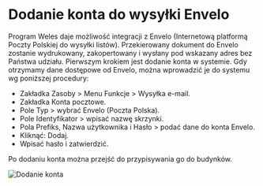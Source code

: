 # Dodanie konta do wysyłki Envelo

Program Weles daje możliwość integracji z Envelo (Internetową platformą Poczty Polskiej do wysyłki listów). Przekierowany dokument do Envelo zostanie wydrukowany, zakopertowany i wysłany pod wskazany adres bez Państwa udziału. Pierwszym krokiem jest dodanie konta w systemie. Gdy otrzymamy dane dostępowe od Envelo, można wprowadzić je do systemu wg poniższej procedury:

- Zakładka Zasoby > Menu Funkcje > Wysyłka e-mail.
- Zakładka Konta pocztowe.
- Pole Typ > wybrać Envelo (Poczta Polska).
- Pole Identyfikator > wpisać nazwę skrzynki.
- Pola Prefiks, Nazwa użytkownika i Hasło > podać dane do konta Envelo.
- Kliknąć: Dodaj.
- Wpisać hasło i zatwierdzić.

Po dodaniu konta można przejść do przypisywania go do budynków.

![Dodanie konta](envelododaniekonta.gif)